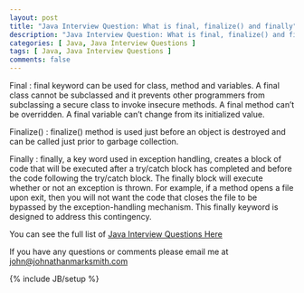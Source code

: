 ```yaml
---
layout: post
title: "Java Interview Question: What is final, finalize() and finally"
description: "Java Interview Question: What is final, finalize() and finally"
categories: [ Java, Java Interview Questions ]
tags: [ Java, Java Interview Questions ]
comments: false
---
```


   Final : final keyword can be used for class, method and variables. A final class cannot be subclassed and it prevents other programmers from subclassing a secure class to invoke insecure methods. A final method can’t be overridden. A final variable can’t change from its initialized value.

   Finalize() : finalize() method is used just before an object is destroyed and can be called just prior to garbage collection.

   Finally : finally, a key word used in exception handling, creates a block of code that will be executed after a try/catch block has completed and before the code following the try/catch block. The finally block will execute whether or not an exception is thrown. For example, if a method opens a file upon exit, then you will not want the code that closes the file to be bypassed by the exception-handling mechanism. This finally keyword is designed to address this contingency.


   You can see the full list of <a href="/java-interview-questions.html">Java Interview Questions Here</a>

   If you have any questions or comments please email me at <a href="mailto:john@johnathanmarksmith.com">john@johnathanmarksmith.com</a>


{% include JB/setup %}
